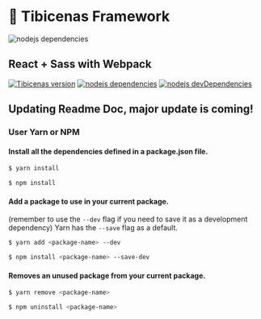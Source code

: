 # :floppy_disk: Tibicenas Framework
![nodejs dependencies](https://cdn.worldvectorlogo.com/logos/react.svg)<!-- .element style="height:90px;"-->

## React + Sass with Webpack
[![Tibicenas version][tibicenas-badge]][url-shields]
[![nodejs dependencies][david-dm-badge]][david-dm-url]
[![nodejs devDependencies][david-dm-badge--dev]][david-dm-url]
## Updating Readme Doc, major update is coming!

### User Yarn or NPM
#### Install all the dependencies defined in a package.json file.
```bash
$ yarn install
```

```bash
$ npm install
```

#### Add a package to use in your current package.
(remember to use the `--dev` flag if you need to save it as a development dependency)
Yarn has the `--save` flag as a default.
```bash
$ yarn add <package-name> --dev
```

```bash
$ npm install <package-name> --save-dev
```

#### Removes an unused package from your current package.
```bash
$ yarn remove <package-name>
```

```bash
$ npm uninstall <package-name>
```

[tibicenas-badge]: https://img.shields.io/badge/tibicenas-v1.0.0-blue.svg
[url-shields]: https://shields.io/

[logo-webpack]: https://cdn.worldvectorlogo.com/logos/webpack.svg
[logo-express]: https://cdn.worldvectorlogo.com/logos/express-109.svg
[logo-sass]: https://cdn.worldvectorlogo.com/logos/sass-1.svg
[logo-react]: https://cdn.worldvectorlogo.com/logos/react.svg
[logo-react-router]: https://cdn.worldvectorlogo.com/logos/react-router.svg
[logo-redux]: https://cdn.worldvectorlogo.com/logos/redux.svg

[url-react]: https://facebook.github.io/react/

[david-dm-badge]: https://david-dm.org/hectorLS/tibicenas-framework.svg
[david-dm-badge--dev]: https://david-dm.org/hectorLS/tibicenas-framework/dev-status.svg
[david-dm-url]: https://david-dm.org/
